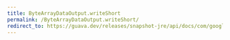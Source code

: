 ```yaml
---
title: ByteArrayDataOutput.writeShort
permalink: /ByteArrayDataOutput.writeShort/
redirect_to: https://guava.dev/releases/snapshot-jre/api/docs/com/google/common/io/ByteArrayDataOutput.html#writeShort-int-
---
```

